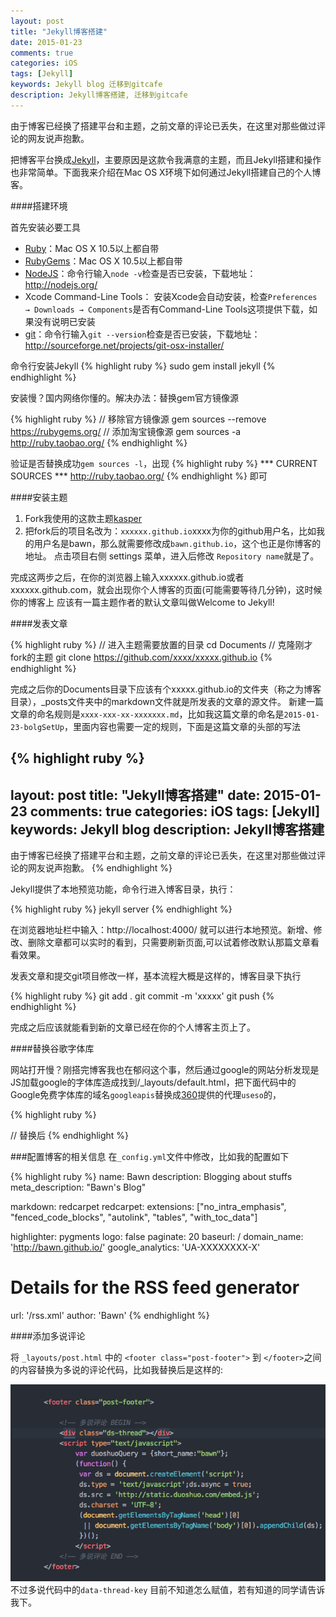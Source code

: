 ```yaml
---
layout: post
title: "Jekyll博客搭建"
date: 2015-01-23
comments: true
categories: iOS
tags: [Jekyll]
keywords: Jekyll blog 迁移到gitcafe
description: Jekyll博客搭建, 迁移到gitcafe
---
```


由于博客已经换了搭建平台和主题，之前文章的评论已丢失，在这里对那些做过评论的网友说声抱歉。

把博客平台换成[Jekyll](http://jekyllcn.com/)，主要原因是这款令我满意的主题，而且Jekyll搭建和操作也非常简单。下面我来介绍在Mac OS X环境下如何通过Jekyll搭建自己的个人博客。

####搭建环境

首先安装必要工具

* [Ruby](https://www.ruby-lang.org/en/downloads/)：Mac OS X 10.5以上都自带
* [RubyGems](https://rubygems.org/pages/download)：Mac OS X 10.5以上都自带
* [NodeJS](http://nodejs.org/)：命令行输入`node -v`检查是否已安装，下载地址：http://nodejs.org/
* Xcode Command-Line Tools： 安装Xcode会自动安装，检查`Preferences → Downloads → Components`是否有Command-Line Tools这项提供下载，如果没有说明已安装
* [git](http://sourceforge.net/projects/git-osx-installer/)：命令行输入`git --version`检查是否已安装，下载地址：http://sourceforge.net/projects/git-osx-installer/


命令行安装Jekyll
{% highlight ruby %}
sudo gem install jekyll
{% endhighlight %}

安装慢？国内网络你懂的。解决办法：替换gem官方镜像源

{% highlight ruby %}
// 移除官方镜像源
gem sources --remove https://rubygems.org/
// 添加淘宝镜像源
gem sources -a http://ruby.taobao.org/
{% endhighlight %}

验证是否替换成功`gem sources -l`，出现
{% highlight ruby %}
*** CURRENT SOURCES ***
http://ruby.taobao.org/
{% endhighlight %}
即可

####安装主题

1. Fork我使用的这款主题[kasper](https://github.com/rosario/kasper)
2. 把fork后的项目名改为：`xxxxxx.github.io`xxxx为你的github用户名，比如我的用户名是bawn，那么就需要修改成`bawn.github.io`，这个也正是你博客的地址。
点击项目右侧 settings 菜单，进入后修改 `Repository name`就是了。

完成这两步之后，在你的浏览器上输入xxxxxx.github.io或者xxxxxx.github.com，就会出现你个人博客的页面(可能需要等待几分钟)，这时候你的博客上	应该有一篇主题作者的默认文章叫做Welcome to Jekyll!


####发表文章


{% highlight ruby %}
// 进入主题需要放置的目录
cd Documents
// 克隆刚才fork的主题
git clone https://github.com/xxxx/xxxxx.github.io
{% endhighlight %}

完成之后你的Documents目录下应该有个xxxxx.github.io的文件夹（称之为博客目录），_posts文件夹中的markdown文件就是所发表的文章的源文件。
新建一篇文章的命名规则是`xxxx-xxx-xx-xxxxxxx.md`，比如我这篇文章的命名是`2015-01-23-bolgSetUp`，里面内容也需要一定的规则，下面是这篇文章的头部的写法

{% highlight ruby %}
---
layout: post
title: "Jekyll博客搭建"
date: 2015-01-23
comments: true
categories: iOS
tags: [Jekyll]
keywords: Jekyll blog
description: Jekyll博客搭建
---

由于博客已经换了搭建平台和主题，之前文章的评论已丢失，在这里对那些做过评论的网友说声抱歉。
{% endhighlight %}

Jekyll提供了本地预览功能，命令行进入博客目录，执行：

{% highlight ruby %}
jekyll server
{% endhighlight %}

在浏览器地址栏中输入：http://localhost:4000/ 就可以进行本地预览。新增、修改、删除文章都可以实时的看到，只需要刷新页面,可以试着修改默认那篇文章看看效果。

发表文章和提交git项目修改一样，基本流程大概是这样的，博客目录下执行

{% highlight ruby %}
git add .
git commit -m 'xxxxx'
git push
{% endhighlight %}

完成之后应该就能看到新的文章已经在你的个人博客主页上了。


####替换谷歌字体库

网站打开慢？刚搭完博客我也在郁闷这个事，然后通过google的网站分析发现是JS加载google的字体库造成找到/_layouts/default.html，把下面代码中的Google免费字体库的域名`googleapis`替换成[360](http://libs.useso.com]/)提供的代理`useso`的，

{% highlight ruby %}

<link rel="stylesheet" type="text/css" href="//fonts.googleapis.com/css?family=Merriweather:300,700,700italic,300italic|Open+Sans:700,400" />
// 替换后
<link rel="stylesheet" type="text/css" href="//fonts.useso.com/css?family=Merriweather:300,700,700italic,300italic|Open+Sans:700,400" />
{% endhighlight %}

###配置博客的相关信息
在`_config.yml`文件中修改，比如我的配置如下

{% highlight ruby %}
name: Bawn
description: Blogging about stuffs
meta_description: "Bawn's Blog"

markdown: redcarpet
redcarpet:
extensions: ["no_intra_emphasis", "fenced_code_blocks", "autolink", "tables", "with_toc_data"]

highlighter: pygments
logo: false
paginate: 20
baseurl: /
domain_name: 'http://bawn.github.io/'
google_analytics: 'UA-XXXXXXXX-X'

# Details for the RSS feed generator
url:            '/rss.xml'
author:         'Bawn'
{% endhighlight %}

####添加多说评论

将 `_layouts/post.html` 中的 `<footer class="post-footer">` 到 `</footer>`之间的内容替换为多说的评论代码，比如我替换后是这样的:

![image](/images/Jekyll/duoshuo.png)
不过多说代码中的`data-thread-key` 目前不知道怎么赋值，若有知道的同学请告诉我下。
